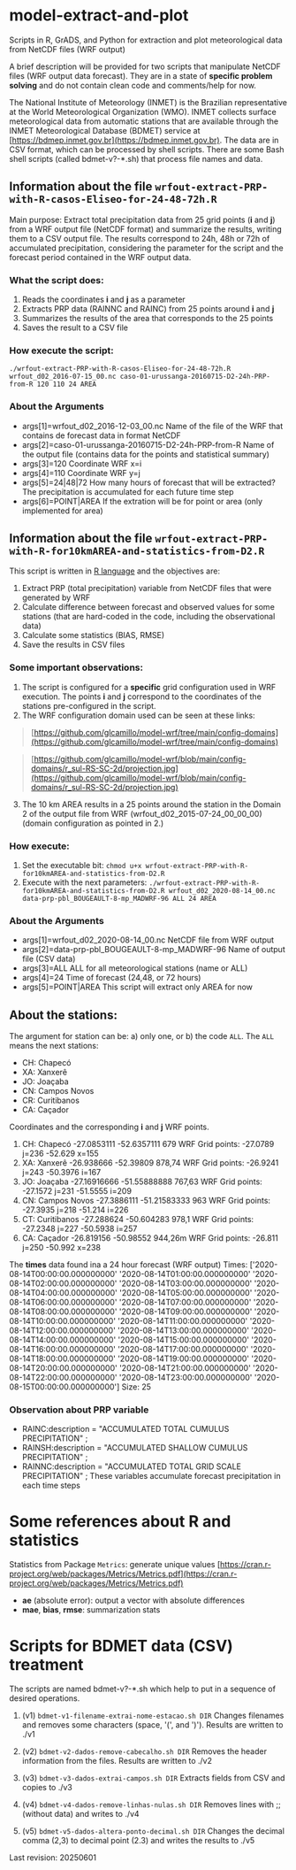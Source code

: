 # model-extract-and-plot
Scripts in R, GrADS, and Python for extraction and plot meteorological data from NetCDF files (WRF output)

A brief description will be provided for two scripts that manipulate NetCDF files (WRF output data forecast). They are in a state of **specific problem solving** and do not contain clean code and comments/help for now.

The National Institute of Meteorology (INMET) is the Brazilian representative at the World Meteorological Organization (WMO). INMET collects surface meteorological data from automatic stations that are available through the INMET Meteorological Database (BDMET) service at [https://bdmep.inmet.gov.br](https://bdmep.inmet.gov.br). The data are in CSV format, which can be processed by shell scripts. There are some Bash shell scripts (called bdmet-v?-*.sh) that process file names and data.

## Information about the file `wrfout-extract-PRP-with-R-casos-Eliseo-for-24-48-72h.R`

Main purpose: Extract total precipitation data from 25 grid points (**i** and **j**) from a WRF output file (NetCDF format) and summarize the results, writing them to a CSV output file. The results correspond to 24h, 48h or 72h of accumulated precipitation, considering the parameter for the script and the forecast period contained in the WRF output data.

### What the script does:
1. Reads the coordinates **i** and **j** as a parameter
2. Extracts PRP data (RAINNC and RAINC) from 25 points around **i** and **j**
3. Summarizes the results of the area that corresponds to the 25 points
4. Saves the result to a CSV file

### How execute the script:
`./wrfout-extract-PRP-with-R-casos-Eliseo-for-24-48-72h.R
        wrfout_d02_2016-07-15_00.nc
        caso-01-urussanga-20160715-D2-24h-PRP-from-R
        120 110
        24
        AREA`

### About the Arguments
- args[1]=wrfout_d02_2016-12-03_00.nc   Name of the file of the WRF that contains de forecast data in format NetCDF
- args[2]=caso-01-urussanga-20160715-D2-24h-PRP-from-R     Name of the output file (contains data for the points and statistical summary)
- args[3]=120    Coordinate WRF x=i
- args[4]=110    Coordinate WRF y=j
- args[5]=24|48|72   How many hours of forecast that will be extracted? The precipitation is accumulated for each future time step
- args[6]=POINT|AREA  If the extration will be for point or area (only implemented for area)


## Information about the file `wrfout-extract-PRP-with-R-for10kmAREA-and-statistics-from-D2.R`

This script is written in [R language](https://www.r-project.org/) and the objectives are:
1. Extract PRP (total precipitation) variable from NetCDF files that were generated by WRF
2. Calculate difference between forecast and observed values for some stations (that are hard-coded in the code, including the observational data)
3. Calculate some statistics  (BIAS, RMSE)
4. Save the results in CSV files

### Some important observations:
1. The script is configured for a **specific** grid configuration used in WRF execution. The points **i** and **j** correspond to the  coordinates of the stations pre-configured in the script.
2. The WRF configuration domain used can be seen at these links:
>  [https://github.com/glcamillo/model-wrf/tree/main/config-domains](https://github.com/glcamillo/model-wrf/tree/main/config-domains)

>  [https://github.com/glcamillo/model-wrf/blob/main/config-domains/r_sul-RS-SC-2d/projection.jpg](https://github.com/glcamillo/model-wrf/blob/main/config-domains/r_sul-RS-SC-2d/projection.jpg)
3. The 10 km AREA results in a 25 points around the station in the  Domain 2 of the output file from WRF (wrfout_d02_2015-07-24_00_00_00)  (domain configuration as pointed in 2.)

### How execute:
1. Set the executable bit:
  `chmod u+x wrfout-extract-PRP-with-R-for10kmAREA-and-statistics-from-D2.R`
2. Execute with the next parameters:
  `./wrfout-extract-PRP-with-R-for10kmAREA-and-statistics-from-D2.R
        wrfout_d02_2020-08-14_00.nc
        data-prp-pbl_BOUGEAULT-8-mp_MADWRF-96
        ALL
        24
        AREA`


### About the Arguments
- args[1]=wrfout_d02_2020-08-14_00.nc    NetCDF file from WRF output
- args[2]=data-prp-pbl_BOUGEAULT-8-mp_MADWRF-96        Name of output file (CSV data)
- args[3]=ALL            ALL for all meteorological stations (name or ALL)
- args[4]=24             Time of forecast (24,48, or 72 hours)
- args[5]=POINT|AREA     This script will extract only AREA for now


## About the stations:
The argument for station can be: a) only one, or b) the code `ALL`. The `ALL` means the next stations:
- CH: Chapecó
- XA: Xanxerê
- JO: Joaçaba
- CN: Campos Novos
- CR: Curitibanos
- CA: Caçador

Coordinates and the corresponding **i** and **j** WRF points.
1. CH: Chapecó  -27.0853111  -52.6357111   679
   WRF Grid points: -27.0789 j=236  -52.629 x=155
2. XA: Xanxerê -26.938666  -52.39809   878,74
   WRF Grid points: -26.9241 j=243   -50.3976 i=167
3. JO: Joaçaba -27.16916666 -51.55888888  767,63
   WRF Grid points: -27.1572 j=231   -51.5555 i=209
4. CN: Campos Novos -27.3886111 -51.21583333 963
   WRF Grid points: -27.3935 j=218   -51.214  i=226
5. CT: Curitibanos  -27.288624 -50.604283 978,1
   WRF Grid points: -27.2348 j=227   -50.5938 i=257
6. CA: Caçador   -26.819156  -50.98552   944,26m
   WRF Grid points: -26.811  j=250    -50.992  x=238

The **times** data found ina a 24 hour forecast (WRF output)
Times: ['2020-08-14T00:00:00.000000000' '2020-08-14T01:00:00.000000000'
 '2020-08-14T02:00:00.000000000' '2020-08-14T03:00:00.000000000'
 '2020-08-14T04:00:00.000000000' '2020-08-14T05:00:00.000000000'
 '2020-08-14T06:00:00.000000000' '2020-08-14T07:00:00.000000000'
 '2020-08-14T08:00:00.000000000' '2020-08-14T09:00:00.000000000'
 '2020-08-14T10:00:00.000000000' '2020-08-14T11:00:00.000000000'
 '2020-08-14T12:00:00.000000000' '2020-08-14T13:00:00.000000000'
 '2020-08-14T14:00:00.000000000' '2020-08-14T15:00:00.000000000'
 '2020-08-14T16:00:00.000000000' '2020-08-14T17:00:00.000000000'
 '2020-08-14T18:00:00.000000000' '2020-08-14T19:00:00.000000000'
 '2020-08-14T20:00:00.000000000' '2020-08-14T21:00:00.000000000'
 '2020-08-14T22:00:00.000000000' '2020-08-14T23:00:00.000000000'
 '2020-08-15T00:00:00.000000000']  Size: 25

### Observation about PRP variable
- RAINC:description = "ACCUMULATED TOTAL CUMULUS PRECIPITATION" ;
- RAINSH:description = "ACCUMULATED SHALLOW CUMULUS PRECIPITATION" ;
- RAINNC:description = "ACCUMULATED TOTAL GRID SCALE PRECIPITATION" ;
These variables accumulate forecast precipitation in each time steps

#  Some references about R and statistics
Statistics from Package `Metrics`: generate unique values
[https://cran.r-project.org/web/packages/Metrics/Metrics.pdf](https://cran.r-project.org/web/packages/Metrics/Metrics.pdf)
- **ae** (absolute error): output a vector with absolute differences
- **mae**, **bias**, **rmse**: summarization stats


# Scripts for BDMET data (CSV) treatment

The scripts are named bdmet-v?-*.sh which help to put in a sequence of desired operations.

1. (v1) `bdmet-v1-filename-extrai-nome-estacao.sh DIR` Changes filenames and removes some characters (space, '(', and ')'). Results are written to ./v1
2. (v2) `bdmet-v2-dados-remove-cabecalho.sh DIR` Removes the header information from the files. Results are written to ./v2
3. (v3) `bdmet-v3-dados-extrai-campos.sh DIR` Extracts fields from CSV and copies to ./v3

4. (v4) `bdmet-v4-dados-remove-linhas-nulas.sh DIR` Removes lines with ;; (without data) and writes to ./v4

5. (v5) `bdmet-v5-dados-altera-ponto-decimal.sh DIR` Changes the decimal comma (2,3) to decimal point (2.3) and writes the results to ./v5



Last revision: 20250601
